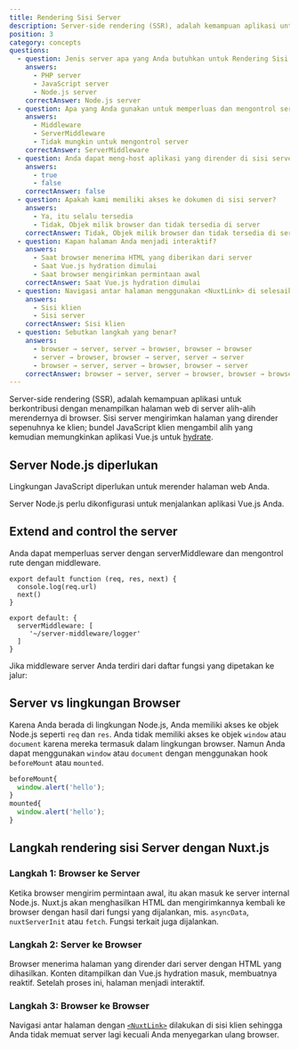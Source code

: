 ```yaml
---
title: Rendering Sisi Server
description: Server-side rendering (SSR), adalah kemampuan aplikasi untuk berkontribusi dengan menampilkan halaman web di server alih-alih merendernya di browser.
position: 3
category: concepts
questions:
  - question: Jenis server apa yang Anda butuhkan untuk Rendering Sisi Server (SSR)?
    answers:
      - PHP server
      - JavaScript server
      - Node.js server
    correctAnswer: Node.js server
  - question: Apa yang Anda gunakan untuk memperluas dan mengontrol server?
    answers:
      - Middleware
      - ServerMiddleware
      - Tidak mungkin untuk mengontrol server
    correctAnswer: ServerMiddleware
  - question: Anda dapat meng-host aplikasi yang dirender di sisi server pada penyedia hosting tanpa server
    answers:
      - true
      - false
    correctAnswer: false
  - question: Apakah kami memiliki akses ke dokumen di sisi server?
    answers:
      - Ya, itu selalu tersedia
      - Tidak, Objek milik browser dan tidak tersedia di server
    correctAnswer: Tidak, Objek milik browser dan tidak tersedia di server
  - question: Kapan halaman Anda menjadi interaktif?
    answers:
      - Saat browser menerima HTML yang diberikan dari server
      - Saat Vue.js hydration dimulai
      - Saat browser mengirimkan permintaan awal
    correctAnswer: Saat Vue.js hydration dimulai
  - question: Navigasi antar halaman menggunakan <NuxtLink> di selesaikan di
    answers:
      - Sisi klien
      - Sisi server
    correctAnswer: Sisi klien
  - question: Sebutkan langkah yang benar?
    answers:
      - browser → server, server → browser, browser → browser
      - server → browser, browser → server, server → server
      - browser → server, server → browser, browser → server
    correctAnswer: browser → server, server → browser, browser → browser
---
```


Server-side rendering (SSR), adalah kemampuan aplikasi untuk berkontribusi dengan menampilkan halaman web di server alih-alih merendernya di browser. Sisi server mengirimkan halaman yang dirender sepenuhnya ke klien; bundel JavaScript klien mengambil alih yang kemudian memungkinkan aplikasi Vue.js untuk [hydrate](https://ssr.vuejs.org/guide/hydration.html).

## Server Node.js diperlukan

Lingkungan JavaScript diperlukan untuk merender halaman web Anda.

Server Node.js perlu dikonfigurasi untuk menjalankan aplikasi Vue.js Anda.

## Extend and control the server

Anda dapat memperluas server dengan serverMiddleware dan mengontrol rute dengan middleware.

```js{}[server-middleware/logger.js]
export default function (req, res, next) {
  console.log(req.url)
  next()
}
```

```js{}[nuxt.config.js]
export default: {
  serverMiddleware: [
     '~/server-middleware/logger'
  ]
}
```

Jika middleware server Anda terdiri dari daftar fungsi yang dipetakan ke jalur:

## Server vs lingkungan Browser

Karena Anda berada di lingkungan Node.js, Anda memiliki akses ke objek Node.js seperti `req` dan `res`. Anda tidak memiliki akses ke objek `window` atau `document` karena mereka termasuk dalam lingkungan browser. Namun Anda dapat menggunakan `window` atau `document` dengan menggunakan hook `beforeMount` atau `mounted`.

```js
beforeMount{
  window.alert('hello');
}
mounted{
  window.alert('hello');
}
```

## Langkah rendering sisi Server dengan Nuxt.js

### Langkah 1: Browser ke Server

Ketika browser mengirim permintaan awal, itu akan masuk ke server internal Node.js. Nuxt.js akan menghasilkan HTML dan mengirimkannya kembali ke browser dengan hasil dari fungsi yang dijalankan, mis. `asyncData`, `nuxtServerInit` atau `fetch`. Fungsi terkait juga dijalankan.

### Langkah 2: Server ke Browser

Browser menerima halaman yang dirender dari server dengan HTML yang dihasilkan. Konten ditampilkan dan Vue.js hydration masuk, membuatnya reaktif. Setelah proses ini, halaman menjadi interaktif.

### Langkah 3: Browser ke Browser

Navigasi antar halaman dengan [`<NuxtLink>`](/docs/2.x/features/nuxt-components#the-nuxtlink-component) dilakukan di sisi klien sehingga Anda tidak memuat server lagi kecuali Anda menyegarkan ulang browser.

<quiz :questions="questions"></quiz>
